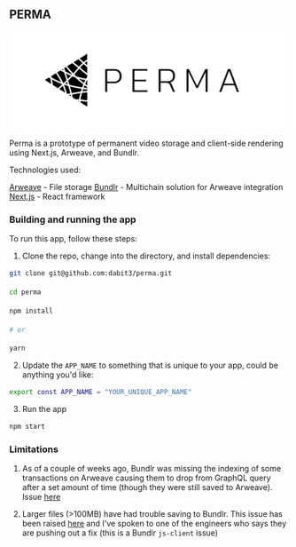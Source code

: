## PERMA

![PERMA](perma.jpg)

Perma is a prototype of permanent video storage and client-side rendering using Next.js, Arweave, and Bundlr.

Technologies used:

[Arweave](https://www.arweave.org/) - File storage
[Bundlr](https://bundlr.network/) - Multichain solution for Arweave integration
[Next.js](https://nextjs.org/) - React framework

### Building and running the app

To run this app, follow these steps:

1. Clone the repo, change into the directory, and install dependencies:

```sh
git clone git@github.com:dabit3/perma.git

cd perma

npm install 

# or

yarn 
```

2. Update the `APP_NAME` to something that is unique to your app, could be anything you'd like:

```sh
export const APP_NAME = "YOUR_UNIQUE_APP_NAME"
```

3. Run the app

```sh
npm start
```

### Limitations

1. As of a couple of weeks ago, Bundlr was missing the indexing of some transactions on Arweave causing them to drop from GraphQL query after a set amount of time (though they were still saved to Arweave). Issue [here](https://github.com/Bundlr-Network/js-client/issues/35)

2. Larger files (>100MB) have had trouble saving to Bundlr. This issue has been raised [here](https://github.com/Bundlr-Network/js-client/issues/40) and I've spoken to one of the engineers who says they are pushing out a fix (this is a Bundlr `js-client` issue)
